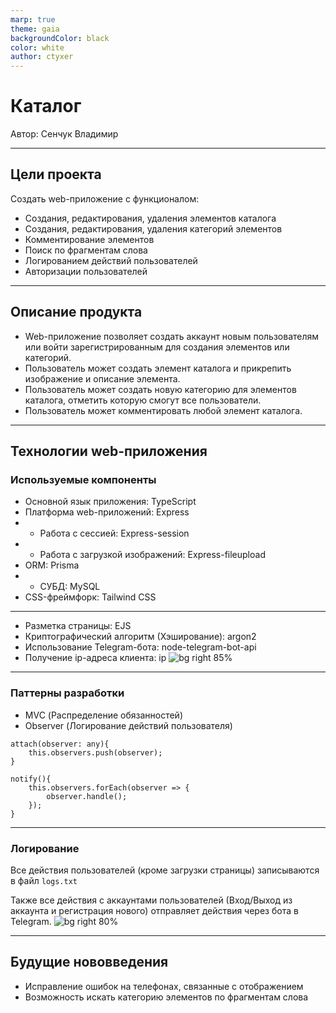 ```yaml
---
marp: true
theme: gaia 
backgroundColor: black
color: white
author: ctyxer
---
```



# **Каталог**

Автор: Сенчук Владимир

---

## **Цели проекта**

Создать web-приложение с функционалом:

* Создания, редактирования, удаления элементов каталога
* Создания, редактирования, удаления категорий элементов
* Комментирование элементов
* Поиск по фрагментам слова
* Логированием действий пользователей
* Авторизации пользователей

---

## **Описание продукта**

* Web-приложение позволяет создать аккаунт новым пользователям или войти зарегистрированным для создания элементов или категорий.  
* Пользователь может создать элемент каталога и прикрепить изображение и описание элемента.
* Пользователь может создать новую категорию для элементов каталога, отметить которую смогут все пользователи.
* Пользователь может комментировать любой элемент каталога.

---

## **Технологии web-приложения**

### Используемые компоненты

* Основной язык приложения: TypeScript
* Платформа web-приложений: Express
* * Работа с сессией: Express-session
* * Работа с загрузкой изображений: Express-fileupload
* ORM: Prisma
* * СУБД: MySQL
* CSS-фреймфорк: Tailwind CSS


---

* Разметка страницы: EJS
* Криптографический алгоритм (Хэширование): argon2
* Использование Telegram-бота: node-telegram-bot-api
* Получение ip-адреса клиента: ip
![bg right 85%](https://i.ibb.co/vJsmQ4K/dependencies.jpg)

---

### Паттерны разработки

* MVC (Распределение обязанностей)
* Observer (Логирование действий пользователя)
```
attach(observer: any){
    this.observers.push(observer);
}

notify(){
    this.observers.forEach(observer => {
        observer.handle();
    });
}
```

---

### Логирование

Все действия пользователей (кроме загрузки страницы) записываются в файл `logs.txt`    

Также все действия с аккаунтами пользователей (Вход/Выход из аккаунта и регистрация нового) отправляет действия через бота в Telegram.
![bg right 80%](https://i.ibb.co/P9kvf62/bot.jpg)

---

## **Будущие нововведения**

* Исправление ошибок на телефонах, связанные с отображением
* Возможность искать категорию элементов по фрагментам слова